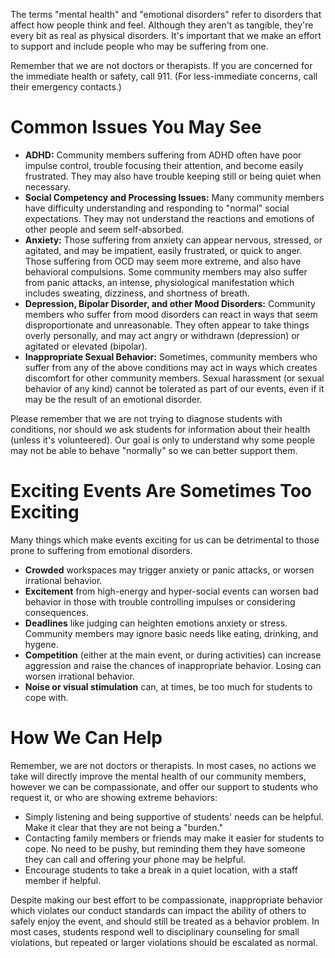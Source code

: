 The terms "mental health" and "emotional disorders" refer to disorders that affect how people think and feel. Although
they aren't as tangible, they're every bit as real as physical disorders. It's important that we make an effort to
support and include people who may be suffering from one.

Remember that we are not doctors or therapists. If you are concerned for the immediate health or safety, call 911.
(For less-immediate concerns, call their emergency contacts.)

# Common Issues You May See

- **ADHD:** Community members suffering from ADHD often have poor impulse control, trouble focusing their attention,
  and become easily frustrated. They may also have trouble keeping still or being quiet when necessary.
- **Social Competency and Processing Issues:** Many community members have difficulty understanding and responding to
  "normal" social expectations. They may not understand the reactions and emotions of other people and seem
  self-absorbed.
- **Anxiety:** Those suffering from anxiety can appear nervous, stressed, or agitated, and may be impatient, easily
  frustrated, or quick to anger. Those suffering from OCD may seem more extreme, and also have behavioral compulsions.
  Some community members may also suffer from panic attacks, an intense, physiological manifestation which includes
  sweating, dizziness, and shortness of breath.
- **Depression, Bipolar Disorder, and other Mood Disorders:** Community members who suffer from mood disorders can
  react in ways that seem disproportionate and unreasonable. They often appear to take things overly personally, and
  may act angry or withdrawn (depression) or agitated or elevated (bipolar).
- **Inappropriate Sexual Behavior:** Sometimes, community members who suffer from any of the above conditions may act
  in ways which creates discomfort for other community members. Sexual harassment (or sexual behavior of any kind)
  cannot be tolerated as part of our events, even if it may be the result of an emotional disorder.

Please remember that we are not trying to diagnose students with conditions, nor should we ask students for information
about their health (unless it's volunteered). Our goal is only to understand why some people may not be able to behave
"normally" so we can better support them.

# Exciting Events Are Sometimes Too Exciting

Many things which make events exciting for us can be detrimental to those prone to suffering from emotional disorders.

- **Crowded** workspaces may trigger anxiety or panic attacks, or worsen irrational behavior.
- **Excitement** from high-energy and hyper-social events can worsen bad behavior in those with trouble controlling
  impulses or considering consequences.
- **Deadlines** like judging can heighten emotions anxiety or stress. Community members may ignore basic needs like
  eating, drinking, and hygene.
- **Competition** (either at the main event, or during activities) can increase aggression and raise the chances of
  inappropriate behavior. Losing can worsen irrational behavior.
- **Noise or visual stimulation** can, at times, be too much for students to cope with.

# How We Can Help

Remember, we are not doctors or therapists. In most cases, no actions we take will directly improve the mental health
of our community members, however we can be compassionate, and offer our support to students who request it, or who
are showing extreme behaviors:

- Simply listening and being supportive of students' needs can be helpful. Make it clear that they are not being a
  "burden."
- Contacting family members or friends may make it easier for students to cope. No need to be pushy, but reminding them
  they have someone they can call and offering your phone may be helpful.
- Encourage students to take a break in a quiet location, with a staff member if helpful.

Despite making our best effort to be compassionate, inappropriate behavior which violates our conduct standards can
impact the ability of others to safely enjoy the event, and should still be treated as a behavior problem. In most
cases, students respond well to disciplinary counseling for small violations, but repeated or larger violations should
be escalated as normal.
